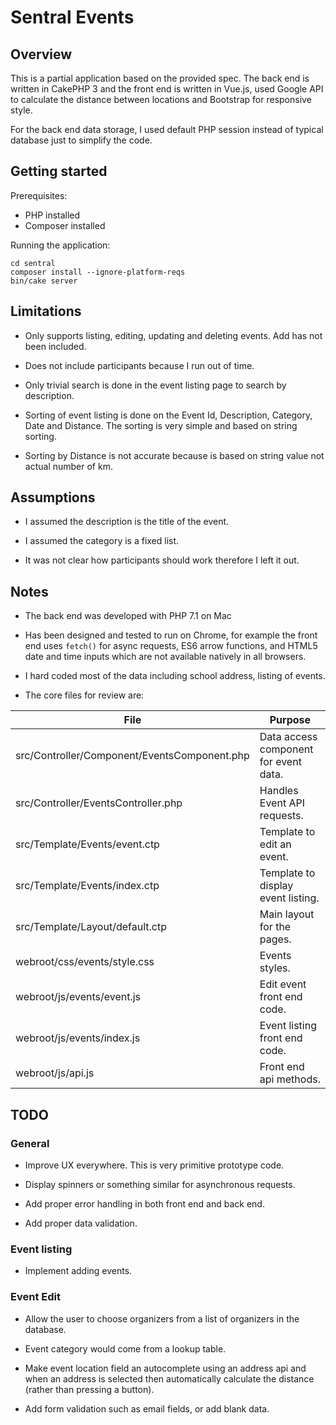 # Sentral Events

## Overview

This is a partial application based on the provided spec. The back end is written in CakePHP 3 and the front end is written in Vue.js, used Google API to calculate the distance between locations and Bootstrap for responsive style.

For the back end data storage, I used default PHP session instead of typical database just to simplify the code.

## Getting started

Prerequisites:

* PHP installed
* Composer installed

Running the application:

```
cd sentral
composer install --ignore-platform-reqs
bin/cake server
```

## Limitations

* Only supports listing, editing, updating and deleting events. Add has not been included.

* Does not include participants because I run out of time.

* Only trivial search is done in the event listing page to search by description.

* Sorting of event listing is done on the Event Id, Description, Category, Date and Distance. The sorting is very simple and based on string sorting.

* Sorting by Distance is not accurate because is based on string value not actual number of km.

## Assumptions

* I assumed the description is the title of the event.

* I assumed the category is a fixed list.

* It was not clear how participants should work therefore I left it out.

## Notes

* The back end was developed with PHP 7.1 on Mac

* Has been designed and tested to run on Chrome, for example the front end uses `fetch()` for async requests, ES6 arrow functions, and HTML5 date and time inputs which are not available natively in all browsers.

* I hard coded most of the data including school address, listing of events.

* The core files for review are:

| File                                         | Purpose
|----------------------------------------------|-------------------------------------
| src/Controller/Component/EventsComponent.php | Data access component for event data.
| src/Controller/EventsController.php          | Handles Event API requests.
| src/Template/Events/event.ctp                | Template to edit an event.
| src/Template/Events/index.ctp                | Template to display event listing.
| src/Template/Layout/default.ctp              | Main layout for the pages.
| webroot/css/events/style.css                 | Events styles.
| webroot/js/events/event.js                   | Edit event front end code.
| webroot/js/events/index.js                   | Event listing front end code.
| webroot/js/api.js                            | Front end api methods.

## TODO

### General

* Improve UX everywhere. This is very primitive prototype code.

* Display spinners or something similar for asynchronous requests.

* Add proper error handling in both front end and back end.

* Add proper data validation.

### Event listing

* Implement adding events.

### Event Edit

* Allow the user to choose organizers from a list of organizers in the database.

* Event category would come from a lookup table.

* Make event location field an autocomplete using an address api and when an address is selected then automatically calculate the distance (rather than pressing a button).

* Add form validation such as email fields, or add blank data.
